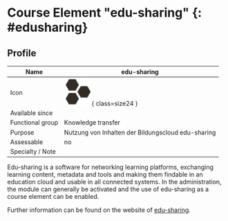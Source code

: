 # Course Element "edu-sharing" {: #edusharing}


## Profile

Name | edu-sharing
---------|----------
Icon | ![Task Icon](assets/course_element_edu-sharing_icon.png){ class=size24 }
Available since | 
Functional group | Knowledge transfer
Purpose | Nutzung von Inhalten der Bildungscloud edu-sharing
Assessable | no
Specialty / Note | 



Edu-sharing is a software for networking learning platforms, exchanging learning content, metadata and tools and making them findable in an education cloud and usable in all connected systems. In the administration, the module can generally be activated and the use of edu-sharing as a course element can be enabled.

Further information can be found on the website of [edu-sharing](https://edu-sharing.com/).


